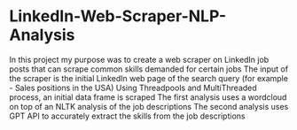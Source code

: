# LinkedIn-Web-Scraper-NLP-Analysis
In this project my purpose was to create a web scraper on LinkedIn job posts that can scrape common skills demanded for certain jobs
The input of the scraper is the initial LinkedIn web page of the search query (for example - Sales positions in the USA)
Using Threadpools and MultiThreaded process, an initial data frame is scraped
The first analysis uses a wordcloud on top of an NLTK analysis of the job descriptions
The second analysis uses GPT API to accurately extract the skills from the job descriptions
